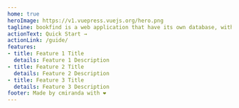 ```yaml
---
home: true
heroImage: https://v1.vuepress.vuejs.org/hero.png
tagline: bookfind is a web application that have its own database, with bookfind a costumer can buy books directly on the website.
actionText: Quick Start →
actionLink: /guide/
features:
- title: Feature 1 Title
  details: Feature 1 Description
- title: Feature 2 Title
  details: Feature 2 Description
- title: Feature 3 Title
  details: Feature 3 Description
footer: Made by cmiranda with ❤️
---
```

